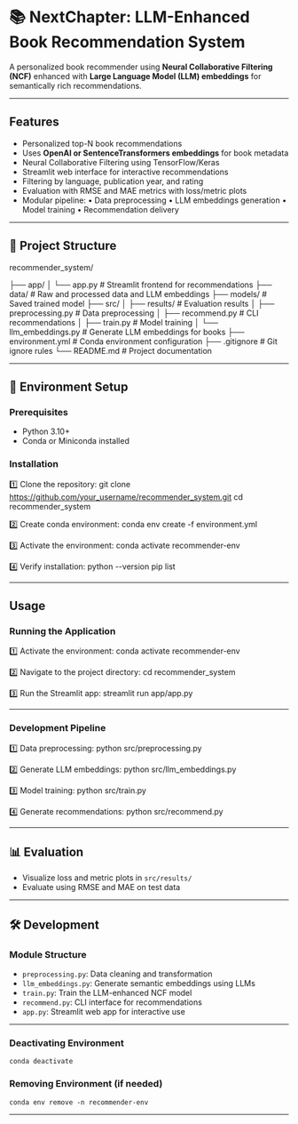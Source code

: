 # 📚 NextChapter: LLM-Enhanced Book Recommendation System

A personalized book recommender using **Neural Collaborative Filtering (NCF)** enhanced with **Large Language Model (LLM) embeddings** for semantically rich recommendations.

---

## Features

- Personalized top-N book recommendations
- Uses **OpenAI or SentenceTransformers embeddings** for book metadata
- Neural Collaborative Filtering using TensorFlow/Keras
- Streamlit web interface for interactive recommendations
- Filtering by language, publication year, and rating
- Evaluation with RMSE and MAE metrics with loss/metric plots
- Modular pipeline:
    • Data preprocessing
    • LLM embeddings generation
    • Model training
    • Recommendation delivery

---

## 📁 Project Structure

recommender_system/

├── app/
│   └── app.py                 # Streamlit frontend for recommendations
├── data/                      # Raw and processed data and LLM embeddings
├── models/                    # Saved trained model
├── src/
│   ├── results/               # Evaluation results
│   ├── preprocessing.py       # Data preprocessing
│   ├── recommend.py           # CLI recommendations
│   ├── train.py               # Model training
│   └── llm_embeddings.py      # Generate LLM embeddings for books
├── environment.yml            # Conda environment configuration
├── .gitignore                 # Git ignore rules
└── README.md                  # Project documentation

---

## 🔧 Environment Setup

### Prerequisites
- Python 3.10+
- Conda or Miniconda installed

### Installation

1️⃣ Clone the repository:
    git clone https://github.com/your_username/recommender_system.git
    cd recommender_system

2️⃣ Create conda environment:
    conda env create -f environment.yml

3️⃣ Activate the environment:
    conda activate recommender-env

4️⃣ Verify installation:
    python --version
    pip list

---

## Usage

### Running the Application

1️⃣ Activate the environment:
    conda activate recommender-env

2️⃣ Navigate to the project directory:
    cd recommender_system

3️⃣ Run the Streamlit app:
    streamlit run app/app.py

---

### Development Pipeline

1️⃣ Data preprocessing:
    python src/preprocessing.py

2️⃣ Generate LLM embeddings:
    python src/llm_embeddings.py

3️⃣ Model training:
    python src/train.py

4️⃣ Generate recommendations:
    python src/recommend.py

---

## 📊 Evaluation

- Visualize loss and metric plots in `src/results/`
- Evaluate using RMSE and MAE on test data

---

## 🛠️ Development

### Module Structure

- `preprocessing.py`: Data cleaning and transformation
- `llm_embeddings.py`: Generate semantic embeddings using LLMs
- `train.py`: Train the LLM-enhanced NCF model
- `recommend.py`: CLI interface for recommendations
- `app.py`: Streamlit web app for interactive use

---

### Deactivating Environment

    conda deactivate

### Removing Environment (if needed)

    conda env remove -n recommender-env

---
